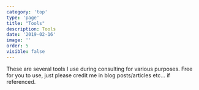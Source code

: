 ```yaml
---
category: 'top'
type: 'page'
title: "Tools"
description: Tools
date: '2019-02-16'
image: ''
order: 5
visible: false
---
```


These are several tools I use during consulting for various purposes.  Free for you to use, just please credit me in blog posts/articles etc... if referenced.